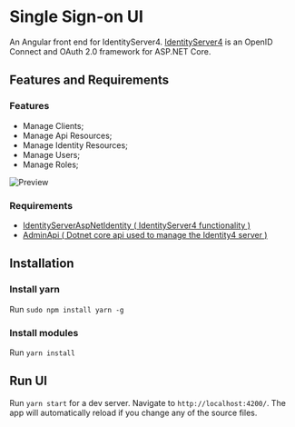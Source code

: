 # Single Sign-on UI 

An Angular front end for IdentityServer4. [IdentityServer4](http://docs.identityserver.io/en/latest/) is an OpenID Connect and OAuth 2.0 framework for ASP.NET Core. 

## Features and Requirements

### Features

- Manage Clients;
- Manage Api Resources;
- Manage Identity Resources;
- Manage Users;
- Manage Roles;

![Preview](https://raw.githubusercontent.com/laredoza/SingleSignOnUI/master/SingleSignOn.gif)

### Requirements
- [IdentityServerAspNetIdentity ( IdentityServer4 functionality )](https://github.com/laredoza/SingleSignOnIdentityServer)
- [AdminApi ( Dotnet core api used to manage the Identity4 server )](https://github.com/laredoza/SingleSignOnApi) 

## Installation

### Install yarn

Run `sudo npm install yarn -g` 

### Install modules
Run `yarn install` 

## Run UI 

Run `yarn start` for a dev server. Navigate to `http://localhost:4200/`. The app will automatically reload if you change any of the source files.
